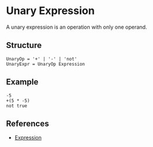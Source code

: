 # Unary Expression

A unary expression is an operation with only one operand.

## Structure
```grammar
UnaryOp = '+' | '-' | 'not'
UnaryExpr = UnaryOp Expression
```

## Example
```syntek
-5
+(5 * -5)
not true
```

## References
- [Expression](/spec/grammar/expressions/)

